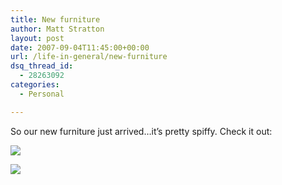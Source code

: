 ```yaml
---
title: New furniture
author: Matt Stratton
layout: post
date: 2007-09-04T11:45:00+00:00
url: /life-in-general/new-furniture
dsq_thread_id:
  - 28263092
categories:
  - Personal

---
```

So our new furniture just arrived&#8230;it&#8217;s pretty spiffy. Check it out:

[![][1]][2]

[![][3]][4]

 [1]: https://farm2.static.flickr.com/1363/1322677412_da74f6055a.jpg
 [2]: https://www.flickr.com/photos/mugsy/1322677412/
 [3]: https://farm2.static.flickr.com/1184/1321784697_e995818834.jpg
 [4]: https://www.flickr.com/photos/mugsy/1321784697/
